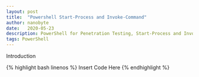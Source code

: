 ```yaml
---
layout: post
title:  "Powershell Start-Process and Invoke-Command"
author: nanobyte
date:   2020-05-23
description: PowerShell for Penetration Testing, Start-Process and Invoke-Command
tags: PowerShell
---
```


Introduction

{% highlight bash linenos %}
Insert Code Here
{% endhighlight %}
